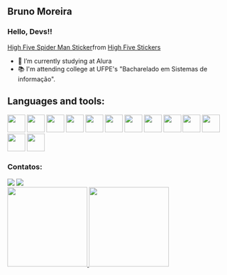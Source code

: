 ## Bruno Moreira
### Hello, Devs!!
<div class="tenor-gif-embed" data-postid="25328471" data-share-method="host" data-aspect-ratio="1" data-width="100%"><a href="https://tenor.com/view/high-five-spider-man-spider-man-no-way-home-give-me-five-hanging-gif-25328471">High Five Spider Man Sticker</a>from <a href="https://tenor.com/search/high+five-stickers">High Five Stickers</a></div> <script type="text/javascript" async src="https://tenor.com/embed.js"></script>


- 🌱 I’m currently studying at Alura
- 📚 I'm attending college at UFPE's "Bacharelado em Sistemas de informação".

## Languages and tools:

            
<img src="https://cdn.jsdelivr.net/gh/devicons/devicon/icons/css3/css3-plain-wordmark.svg" width="40" height="40"/>           <img src="https://cdn.jsdelivr.net/gh/devicons/devicon/icons/html5/html5-plain-wordmark.svg" width="40" height="40"/>              <img src="https://cdn.jsdelivr.net/gh/devicons/devicon/icons/javascript/javascript-original.svg" width="40" height="40"/>          <img src="https://cdn.jsdelivr.net/gh/devicons/devicon/icons/react/react-original-wordmark.svg" width="40" height="40"/>           <img src="https://cdn.jsdelivr.net/gh/devicons/devicon/icons/typescript/typescript-plain.svg" width="40" height="40" />            <img src="https://cdn.jsdelivr.net/gh/devicons/devicon/icons/jquery/jquery-plain-wordmark.svg" width="40" height="40" />           <img src="https://cdn.jsdelivr.net/gh/devicons/devicon/icons/nextjs/nextjs-original-wordmark.svg"  width="40" height="40"/>        <img src="https://cdn.jsdelivr.net/gh/devicons/devicon/icons/vuejs/vuejs-original-wordmark.svg" width="40" height="40" />          <img src="https://cdn.jsdelivr.net/gh/devicons/devicon/icons/git/git-original.svg" width="40" height="40" />                       <img src="https://cdn.jsdelivr.net/gh/devicons/devicon/icons/eslint/eslint-original-wordmark.svg" width="40" height="40"  />       <img src="https://cdn.jsdelivr.net/gh/devicons/devicon/icons/bootstrap/bootstrap-plain-wordmark.svg" width="40" height="40" />     <img src="https://cdn.jsdelivr.net/gh/devicons/devicon/icons/python/python-original-wordmark.svg" width="40" height="40" />        <img src="https://cdn.jsdelivr.net/gh/devicons/devicon/icons/canva/canva-original.svg" width="40" height="40"  />
            

            
 ### Contatos:

<div>
  <a href = "mailto:brunom764@gmail.com"><img src="https://img.shields.io/badge/Gmail-D14836?style=for-the-badge&logo=gmail&logoColor=white" target="_blank"></a>      
  <a href="https://www.linkedin.com/in/bruno-miguel-a08022239/" target="_blank"><img src="https://img.shields.io/badge/-LinkedIn-%230077B5?style=for-the-badge&logo=linkedin&logoColor=white" target="_blank"></a>   
</div>
          
<div>
<a href="https://github.com/seu-usuário-aqui">
<img height="180em" src="https://github-readme-stats.vercel.app/api/top-langs/?username=brunom764&layout=compact&langs_count=7&theme=dracula"/>
<img height="180em" src="https://github-readme-stats.vercel.app/api?username=brunom764&show_icons=true&theme=dracula&include_all_commits=true&count_private=true"/>
</div>
